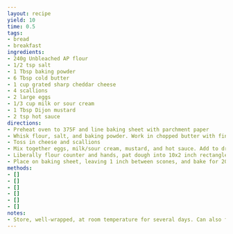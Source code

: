 ```yaml
---
layout: recipe
yield: 10
time: 0.5
tags:
- bread
- breakfast
ingredients:
- 240g Unbleached AP flour
- 1/2 tsp salt
- 1 Tbsp baking powder
- 6 Tbsp cold butter
- 1 cup grated sharp cheddar cheese
- 4 scallions
- 2 large eggs
- 1/3 cup milk or sour cream
- 1 Tbsp Dijon mustard
- 2 tsp hot sauce
directions:
- Preheat oven to 375F and line baking sheet with parchment paper
- Whisk flour, salt, and baking powder. Work in chopped butter with fingers to make unevenly crumbly mixture
- Toss in cheese and scallions
- Mix together eggs, milk/sour cream, mustard, and hot sauce. Add to dry ingredients and stir until flour is just moistened (dough will be very sticky)
- Liberally flour counter and hands, pat dough into 10x2 inch rectangle and then cut into 10 triangles
- Place on baking sheet, leaving 1 inch between scones, and bake for 20-23 minutes until nicely browned
methods:
- []
- []
- []
- []
- []
- []
notes:
- Store, well-wrapped, at room temperature for several days. Can also freeze for longer storage
---
```

